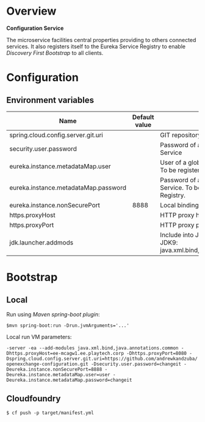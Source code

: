 # Overview

**Configuration Service**

The microservice facilities central properties providing to others connected services.
It also registers itself to the Eureka Service Registry to enable *Discovery First Bootstrap* to all clients.   

# Configuration

## Environment variables

| Name | Default value | Description | 
| --- | --- | --- |
| spring.cloud.config.server.git.uri | | GIT repository url |
| security.user.password | | Password of a global Configuration Service | 
| eureka.instance.metadataMap.user | | User of a global Configuration Service. To be registered into Service Registry. | 
| eureka.instance.metadataMap.password | | Password of a global Configuration Service. To be registered into Service Registry. | 
| eureka.instance.nonSecurePort | 8888 |  Local binding port |
| https.proxyHost | | HTTP proxy host if enabled |
| https.proxyPort | | HTTP proxy port if enabled |
| jdk.launcher.addmods | | Include into JVM arguments if run on JDK9: java.xml.bind,java.annotations.common |

# Bootstrap

## Local

Run using *Maven spring-boot plugin*:

`$mvn spring-boot:run -Drun.jvmArguments='...'`

Local run VM parameters:

`-server
 -ea
 --add-modules java.xml.bind,java.annotations.common
 -Dhttps.proxyHost=ee-mcagw1.ee.playtech.corp
 -Dhttps.proxyPort=8080
 -Dspring.cloud.config.server.git.uri=https://github.com/andrewkandzuba/openexchange-configuration.git
 -Dsecurity.user.password=changeit
 -Deureka.instance.nonSecurePort=8888
 -Deureka.instance.metadataMap.user=user
 -Deureka.instance.metadataMap.password=changeit`

## Cloudfoundry

`$ cf push -p target/manifest.yml`